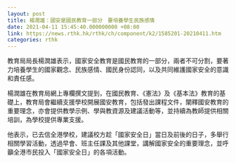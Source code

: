```yaml
---
layout: post
title: 楊潤雄：國安是國民教育一部分　要培養學生民族感情
date: 2021-04-11 15:45:40.000000000 +08:00
link: https://news.rthk.hk/rthk/ch/component/k2/1585201-20210411.htm
categories: rthk
---
```


教育局局長楊潤雄表示，國家安全教育是國民教育的一部分，兩者不可分割，要著力培養學生的國家觀念、民族感情、國民身份認同，以及共同維護國家安全的意識和責任感。

楊潤雄在教育局網上專欄撰文提到，在國民教育、《憲法》及《基本法》教育的基礎上，教育局會繼續支援學校開展國安教育，包括發出課程文件，闡釋國安教育的重要理念，亦會提供教學示例、學與教資源及建議活動等，並持續為教師提供相關培訓，為學校提供專業支援。
 
他表示，已去信全港學校，建議校方趁「國家安全日」當日及前後的日子，多舉行相關學習活動，透過早會、班主任課及其他課堂，講解國家安全的重要理念，並呼籲全港市民投入「國家安全日」的各項活動。
